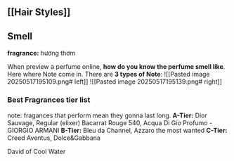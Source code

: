 ## [[Hair Styles]]

## Smell 
**fragrance:** hương thơm

When preview a perfume online, **how do you know the perfume smell like**. Here where Note come in. There are **3 types of Note**: 
![[Pasted image 20250517195109.png# left]] 
![[Pasted image 20250517195139.png# right]]

### Best Fragrances tier list
note: fragances that perform mean they gonna last long. 
**A-Tier:** Dior Sauvage, Regular (elixer) Bacarrat Rouge 540, Acqua Di Gio Profumo - GIORGIO ARMANI
**B-Tier:** Bleu da Channel, Azzaro the most wanted
**C-Tier:** Creed Aventus, Dolce&Gabbana 


David of Cool Water